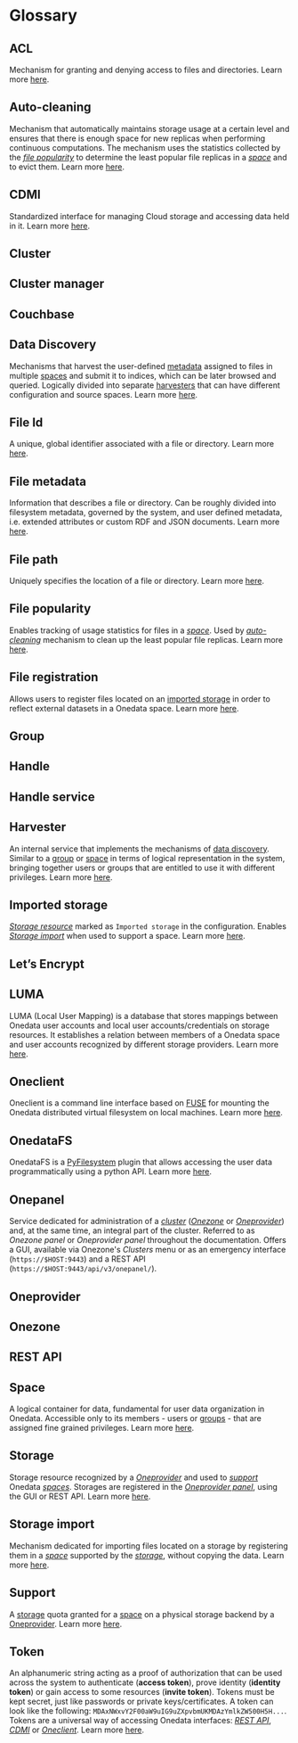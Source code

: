 # Glossary
<!-- short description of each concept with links to proper sections -->

<!-- TODO: VFS-7218 fill missing entries -->

## ACL
Mechanism for granting and denying access to files and directories. 
Learn more [here](user-guide/data.md#access-control-lists).

## Auto-cleaning
Mechanism that automatically maintains storage usage at a certain 
level and ensures that there is enough space for new replicas when performing continuous computations.
The mechanism uses the statistics collected by the 
[*file popularity*](#file-popularity) to determine
the least popular file replicas in a [*space*](#space) and to evict them.
Learn more [here](admin-guide/oneprovider/configuration/auto-cleaning.md).

## CDMI
Standardized interface for managing Cloud storage and accessing data held in it. 
Learn more [here](user-guide/cdmi.md).

## Cluster

## Cluster manager

## Couchbase

## Data Discovery
Mechanisms that harvest the user-defined [metadata](#file-metadata) assigned to 
files in multiple [spaces](#space) and submit it to indices, which can be
later browsed and queried. Logically divided into separate [harvesters](#harvester) 
that can have different configuration and source spaces.
Learn more [here](user-guide/data-discovery.md).

## File Id
A unique, global identifier associated with a file or directory.
Learn more [here](user-guide/data.md#file-id).

## File metadata
Information that describes a file or directory. Can be roughly divided into
filesystem metadata, governed by the system, and user defined metadata, i.e.
extended attributes or custom RDF and JSON documents.
Learn more [here](user-guide/metadata.md).

## File path
Uniquely specifies the location of a file or directory.
Learn more [here](user-guide/data.md#file-path).

## File popularity
Enables tracking of usage statistics for files in a [*space*](#space).
Used by [*auto-cleaning*](#auto-cleaning) mechanism to clean up the least popular file replicas.
Learn more [here](admin-guide/oneprovider/configuration/file-popularity.md).

## File registration
Allows users to register files located on an [imported storage](#imported-storage) in order to 
reflect external datasets in a Onedata space.
Learn more [here](user-guide/file-registration.md).

## Group

## Handle

## Handle service

## Harvester
An internal service that implements the mechanisms of [data discovery](#data-discovery).
Similar to a [group](#group) or [space](#space) in terms of logical representation
in the system, bringing together users or groups that are entitled to use it with 
different privileges. Learn more [here](user-guide/data-discovery.md).

## Imported storage
[*Storage resource*](#storage) marked as `Imported storage` in the configuration. 
Enables [*Storage import*](#storage-import) when used to support a space.
Learn more [here](admin-guide/oneprovider/configuration/storages.md#imported-storage).

## Let’s Encrypt

## LUMA
LUMA (Local User Mapping) is a database that stores mappings between Onedata user accounts and local user 
accounts/credentials on storage resources. It establishes a relation between members of a Onedata space and user 
accounts recognized by different storage providers.
Learn more [here](admin-guide/oneprovider/configuration/luma.md).

## Oneclient
Oneclient is a command line interface based on [FUSE](https://github.com/libfuse/libfuse) 
for mounting the Onedata distributed virtual filesystem on local machines.
Learn more [here](user-guide/oneclient.md).

## OnedataFS
OnedataFS is a [PyFilesystem](https://www.pyfilesystem.org/) plugin that allows
accessing the user data programmatically using a python API.
Learn more [here](user-guide/onedatafs.md).

## Onepanel
Service dedicated for administration of a [*cluster*](#cluster) ([*Onezone*](#onezone) or [*Oneprovider*](#oneprovider)) and, 
at the same time, an integral part of the cluster. Referred to as *Onezone panel* or *Oneprovider panel* throughout the documentation. 
Offers a GUI, available via Onezone's *Clusters* menu or as an emergency interface (`https://$HOST:9443`) 
and a REST API (`https://$HOST:9443/api/v3/onepanel/`).

## Oneprovider

## Onezone

## REST API

## Space
A logical container for data, fundamental for user data organization in Onedata.
Accessible only to its members - users or [groups](#group) - that are assigned
fine grained privileges. Learn more [here](user-guide/spaces.md).
<!-- TODO VFS-7218 consider adding a chapter about users and linking it here -->

## Storage
Storage resource recognized by a [*Oneprovider*](#oneprovider) and used to [*support*](#support) Onedata [*spaces*](#space).
Storages are registered in the [*Oneprovider panel*](#onepanel), using the GUI or REST API. 
Learn more [here](admin-guide/oneprovider/configuration/storages.md).

## Storage import
Mechanism dedicated for importing files located on a storage by registering them in a [*space*](#space) supported by
the [*storage*](#storage), without copying the data. 
Learn more [here](admin-guide/oneprovider/configuration/storage-import.md).

## Support
A [storage](admin-guide/oneprovider/configuration/storages.md) quota granted for 
a [space](#space) on a physical storage backend by a [Oneprovider](#oneprovider). 
Learn more [here](user-guide/spaces.md#space-support).

## Token
An alphanumeric string acting as a proof of authorization that can be used 
across the system to authenticate (**access token**), prove identity 
(**identity token**) or gain access to some resources (**invite token**). Tokens
must be kept secret, just like passwords or private keys/certificates. A token 
can look like the following: `MDAxNWxvY2F00aW9uIG9uZXpvbmUKMDAzYmlkZW500H5H...`.
Tokens are a universal way of accessing Onedata interfaces: [*REST API*](#rest-api), 
[*CDMI*](#cdmi) or [*Oneclient*](#oneclient). Learn more [here](user-guide/tokens.md).
